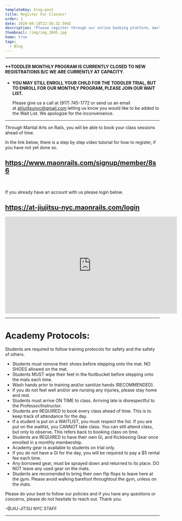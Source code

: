 ```yaml
---
templateKey: blog-post
title: Register For Classes!
order: 1
date: 2020-08-18T22:56:32.594Z
description: "Please register through our online booking platform, martial arts on rails. "
thumbnail: /img/img_3045.jpg
home: true
tags:
  - Blog
---
```

- - -

#### \*\*TODDLER MONTHLY PROGRAM IS CURRENTLY CLOSED TO NEW REGISTRATIONS B/C WE ARE CURRENTLY AT CAPACITY.

* **YOU MAY STILL ENROLL YOUR CHILD FOR THE TODDLER TRIAL, BUT TO ENROLL FOR OUR MONTHLY PROGRAM, PLEASE JOIN OUR WAIT LIST.**

  Please give us a call at (917) 745-1772 or send us an email at [atjiujitsunyc@gmail.com](mailto:atjiujitsunyc@gmail.com) letting us know you would like to be added to the Wait List. We apologize for the inconvenience.

- - -

Through Martial Arts on Rails, you will be able to book your class sessions ahead of time.

In the link below, there is a step by step video tutorial for how to register, if you have not yet done so. 

## <https://www.maonrails.com/signup/member/8s6>

<br>

If you already have an account with us please login below.

## <https://at-jiujitsu-nyc.maonrails.com/login>

<iframe width="560" height="315" src="https://www.youtube.com/embed/Pna2MyGY56A" frameborder="0" allow="accelerometer; autoplay; encrypted-media; gyroscope; picture-in-picture" allowfullscreen></iframe>

- - -

# **Academy Protocols:**

Students are required to follow training protocols for safety and the safety of others. 

* Students must remove their shoes before stepping onto the mat. NO SHOES allowed on the mat.
* Students MUST wipe their feet in the footbucket before stepping onto the mats each time.
* Wash hands prior to training and/or sanitize hands (RECOMMENDED).
* If you do not feel well and/or are nursing any injuries, please stay home and rest.
* Students must arrive ON TIME to class. Arriving late is disrespectful to the Professor/Instructor.
* Students are REQUIRED to book every class ahead of time. This is to keep track of attendance for the day. 
* If a student is put on a WAITLIST, you must respect the list. If you are put on the waitlist, you CANNOT take class. You can still attend class, but only to observe. This refers back to booking class on time.
* Students are REQUIRED to have their own Gi, and Kickboxing Gear once enrolled in a monthly membership.
* Academy gear is available to students on trial only.
* If you do not have a Gi for the day, you will be required to pay a $5 rental fee each time.
* Any borrowed gear, must be sprayed down and returned to its place. DO NOT leave any used gear on the mats.
* Students are recomended to bring their own flip flops to leave here at the gym. Please avoid walking barefoot throughtout the gym, unless on the mats.

Please do your best to follow our policies and if you have any questions or concerns, please do not hesitate to reach out. Thank you.

\-@JIU-JITSU NYC STAFF

- - -